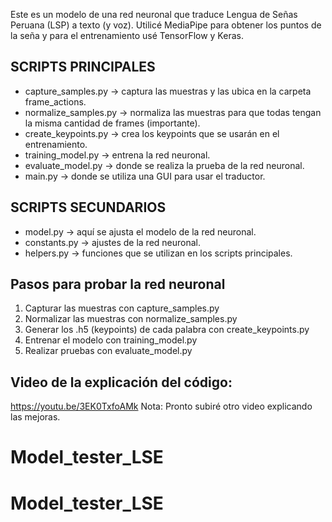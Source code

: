 Este es un modelo de una red neuronal que traduce Lengua de Señas Peruana (LSP) a texto (y voz). Utilicé MediaPipe para obtener los puntos de la seña y para el entrenamiento usé TensorFlow y Keras.

## SCRIPTS PRINCIPALES
- capture_samples.py → captura las muestras y las ubica en la carpeta frame_actions.
- normalize_samples.py → normaliza las muestras para que todas tengan la misma cantidad de frames (importante).
- create_keypoints.py → crea los keypoints que se usarán en el entrenamiento.
- training_model.py → entrena la red neuronal.
- evaluate_model.py → donde se realiza la prueba de la red neuronal.
- main.py → donde se utiliza una GUI para usar el traductor.

## SCRIPTS SECUNDARIOS
- model.py → aquí se ajusta el modelo de la red neuronal.
- constants.py → ajustes de la red neuronal.
- helpers.py → funciones que se utilizan en los scripts principales.

## Pasos para probar la red neuronal
1. Capturar las muestras con capture_samples.py
2. Normalizar las muestras con normalize_samples.py
2. Generar los .h5 (keypoints) de cada palabra con create_keypoints.py
3. Entrenar el modelo con training_model.py
4. Realizar pruebas con evaluate_model.py

## Video de la explicación del código:
https://youtu.be/3EK0TxfoAMk
Nota: Pronto subiré otro video explicando las mejoras.
# Model_tester_LSE
# Model_tester_LSE
